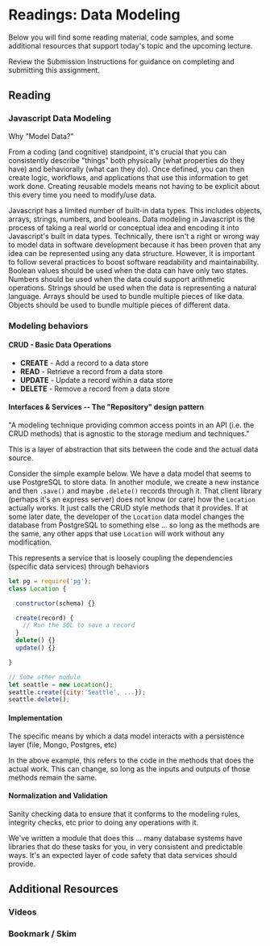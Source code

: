 # Readings: Data Modeling

Below you will find some reading material, code samples, and some additional resources that support today's topic and the upcoming lecture.

Review the Submission Instructions for guidance on completing and submitting this assignment.

## Reading

### Javascript Data Modeling

Why "Model Data?"

From a coding (and cognitive) standpoint, it's crucial that you can consistently describe "things" both physically (what properties do they have) and behaviorally (what can they do). Once defined, you can then create logic, workflows, and applications that use this information to get work done. Creating reusable models means not having to be explicit about this every time you need to modify/use data.

Javascript has a limited number of built-in data types.  This includes objects, arrays, strings, numbers, and booleans. Data modeling in Javascript is the process of taking a real world or conceptual idea and encoding it into Javascript's built in data types. Technically, there isn't a right or wrong way to model data in software development because it has been proven that any idea can be represented using any data structure. However, it is important to follow several practices to boost software readability and maintainability. Boolean values should be used when the data can have only two states. Numbers should be used when the data could support arithmetic operations. Strings should be used when the data is representing a natural language. Arrays should be used to bundle multiple pieces of like data. Objects should be used to bundle multiple pieces of different data.

### Modeling behaviors

#### CRUD - Basic Data Operations

- **CREATE** - Add a record to a data store
- **READ** - Retrieve a record from a data store
- **UPDATE** - Update a record within a data store
- **DELETE**  - Remove a record from a data store

#### Interfaces & Services -- The "Repository" design pattern

"A modeling technique providing common access points in an API (i.e. the CRUD methods) that is agnostic to the storage medium and techniques."

This is a layer of abstraction that sits between the code and the actual data source.

Consider the simple example below. We have a data model that seems to use PostgreSQL to store data. In another module, we create a new instance and then `.save()` and maybe `.delete()` records through it.  That client library (perhaps it's an express server) does not know (or care) how the `Location` actually works. It just calls the CRUD style methods that it provides. If at some later date, the developer of the `Location` data model changes the database from PostgreSQL to something else ... so long as the methods are the same, any other apps that use `Location` will work without any modification.

This represents a service that is loosely coupling the dependencies (specific data services) through behaviors

```javascript
let pg = require('pg');
class Location {

  constructor(schema) {}

  create(record) {
    // Run the SQL to save a record
  }
  delete() {}
  update() {}

}

// Some other module
let seattle = new Location();
seattle.create({city:'Seattle', ...});
seattle.delete();
```

#### Implementation

The specific means by which a data model interacts with a persistence layer (file, Mongo, Postgres, etc)

In the above example, this refers to the code in the methods that does the actual work. This can change, so long as the inputs and outputs of those methods remain the same.

#### Normalization and Validation

Sanity checking data to ensure that it conforms to the modeling rules, integrity checks, etc prior to doing any operations with it.

We've written a module that does this ... many database systems have libraries that do these tasks for you, in very consistent and predictable ways.  It's an expected layer of code safety that data services should provide.

## Additional Resources

### Videos

### Bookmark / Skim
